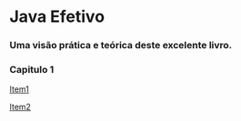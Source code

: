 # Java Efetivo
### Uma visão prática e teórica deste excelente livro.

### Capitulo 1

[Item1](chapter-1/src/main/java/com/effectivejava/chapter1/item1)

[Item2](chapter-1/src/main/java/com/effectivejava/chapter1/item2)